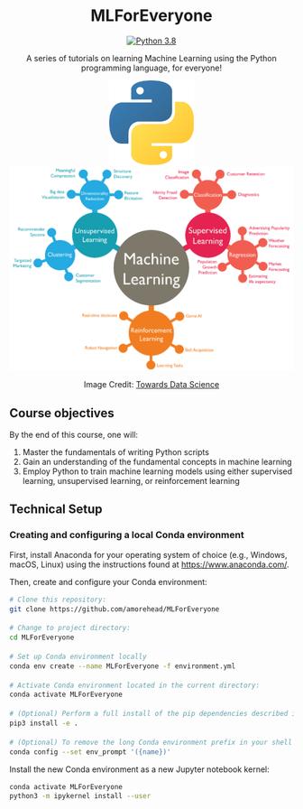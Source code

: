 <div align="center">

# MLForEveryone
[![Python 3.8](https://img.shields.io/badge/python-3.8-blue.svg)](https://www.python.org/downloads/release/python-380/)

A series of tutorials on learning Machine Learning using the Python programming language, for everyone!

<img src="images/python_icon.png" alt="Python Icon" width="150"/>

<img src="images/machine_learning_chart.png" alt="Python Icon" width="1398"/>

Image Credit: [Towards Data Science](https://towardsdatascience.com/machine-learning-algorithms-in-laymans-terms-part-1-d0368d769a7b)

</div>

## Course objectives

By the end of this course, one will:
1. Master the fundamentals of writing Python scripts
2. Gain an understanding of the fundamental concepts in machine learning
3. Employ Python to train machine learning models using either supervised learning, unsupervised learning, or reinforcement learning

## Technical Setup
### Creating and configuring a local Conda environment

First, install Anaconda for your operating system of choice (e.g., Windows, macOS, Linux) using the instructions found at https://www.anaconda.com/.

Then, create and configure your Conda environment:

```bash
# Clone this repository:
git clone https://github.com/amorehead/MLForEveryone

# Change to project directory:
cd MLForEveryone

# Set up Conda environment locally
conda env create --name MLForEveryone -f environment.yml

# Activate Conda environment located in the current directory:
conda activate MLForEveryone

# (Optional) Perform a full install of the pip dependencies described in 'requirements.txt':
pip3 install -e .

# (Optional) To remove the long Conda environment prefix in your shell prompt, modify the env_prompt setting in your .condarc file with:
conda config --set env_prompt '({name})'
 ```

Install the new Conda environment as a new Jupyter notebook kernel:

```bash
conda activate MLForEveryone
python3 -m ipykernel install --user
```